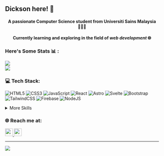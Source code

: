 <h2 align="left">Dickson here! 👋</h2>
<h4 align="center">A passionate Computer Science student from Universiti Sains Malaysia 👨🏻‍💻</h4>

<h4 align="center">Currently learning and exploring in the field of <i>web development</i> 🌐</h4>

<h3 align="left">Here's Some Stats 📊 :</h3>

![](https://github-readme-streak-stats.herokuapp.com/?user=dicksontan2618&theme=dracula&hide_border=true)<br/>
![](https://github-readme-stats.vercel.app/api/top-langs/?username=dicksontan2618&theme=dracula&hide_border=true&include_all_commits=false&count_private=false&layout=compact)


### 💻 Tech Stack:
![HTML5](https://img.shields.io/badge/Web-HTML5-informational?style=flat&logo=html5&color=orange&logoColor=white)
![CSS3](https://img.shields.io/badge/Web-CSS-informational?style=flat&logo=css3&logoColor=white)
![JavaScript](https://img.shields.io/badge/Web-JavaScript-informational?style=flat&logo=javascript&logoColor=white&color=%23F7DF1E)
![React](https://img.shields.io/badge/Web-React-informational?style=flat&logo=react&logoColor=white&color=%2361DAFB)
![Astro](https://img.shields.io/badge/Web-Astro-informational?style=flat&logo=astro&logoColor=white&color=red)
![Svelte](https://img.shields.io/badge/Web-Svelte-informational?style=flat&logo=svelte&logoColor=white&color=orange)
![Bootstrap](https://img.shields.io/badge/Web-Bootstrap-informational?style=flat&logo=bootstrap&logoColor=white&color=indigo)
![TailwindCSS](https://img.shields.io/badge/Web-TailwindCSS-informational?style=flat&logo=tailwind-css&logoColor=white)
![Firebase](https://img.shields.io/badge/Web-Firebase-informational?style=flat&logo=firebase&logoColor=white&color=orange)
![NodeJS](https://img.shields.io/badge/Web-NodeJS-informational?style=flat&logo=node.js&logoColor=white&color=green)

<details>
<summary>More Skills</summary>
<br>
  
![C++](https://img.shields.io/badge/Code-C++-informational?style=flat&logo=c%2B%2B&logoColor=white)
![Java](https://img.shields.io/badge/Code-Java-informational?style=flat&logo=java&color=orange)
![Python](https://img.shields.io/badge/Code-Python-informational?style=flat&logo=python&logoColor=white)

![Cloudflare](https://img.shields.io/badge/Hosting-Cloudflare-informational?style=flat&logo=Cloudflare&logoColor=white&color=orange) 
![Netlify](https://img.shields.io/badge/Hosting-Netlify-informational?style=flat&logo=netlify&logoColor=white&color=green)

![Figma](https://img.shields.io/badge/Design-Figma-informational?style=flat&logo=figma&logoColor=white&color=white)

</details>

### 🌐 Reach me at:
<a href="https://www.linkedin.com/in/dickson-tan-b37474226/" target="_blank">
  <img src="https://drive.google.com/uc?id=1azRJYlhID3HG-EKaf-3qZAu-Uzknyc5f" width="25px">
</a>
<a href="https://stackoverflow.com/users/16552296/dickson" target="_blank">
  <img src="https://drive.google.com/uc?id=1vUhkuTsRm7Bk_Qw65Vi1xR0Unn0aeKyV" width="25px">
</a>

---

[![](https://visitcount.itsvg.in/api?id=dicksontan2618&icon=5&color=2)](https://visitcount.itsvg.in)
